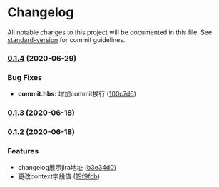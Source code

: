 # Changelog

All notable changes to this project will be documented in this file. See [standard-version](https://github.com/conventional-changelog/standard-version) for commit guidelines.

### [0.1.4](https://github.com/wusiquan/conventional-changelog-customize/compare/v0.1.3...v0.1.4) (2020-06-29)


### Bug Fixes

* **commit.hbs:** 增加commit换行 ([100c7d6](https://github.com/wusiquan/conventional-changelog-customize/commit/100c7d62ccbda21782d58d529bc20939c746f8a5))

### [0.1.3](https://github.com/wusiquan/conventional-changelog-customize/compare/v0.1.2...v0.1.3) (2020-06-18)

### 0.1.2 (2020-06-18)


### Features

* changelog展示jira地址 ([b3e34d0](https://github.com/wusiquan/conventional-changelog-customize/commit/b3e34d0a0eb1ba6e35e1235d3254133760adff0b))
* 更改context字段值 ([19f9fcb](https://github.com/wusiquan/conventional-changelog-customize/commit/19f9fcb02c586c54bb77a5fb6eeafc6a1d1142f9))
